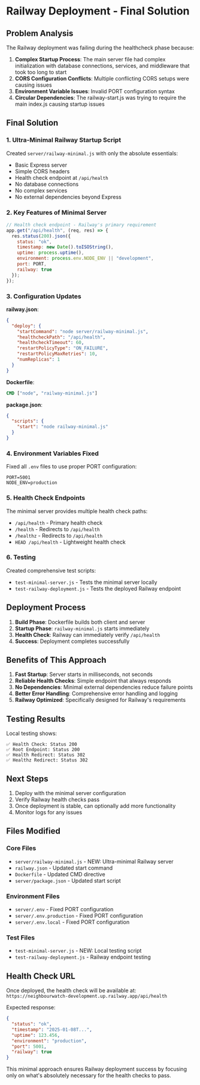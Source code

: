 # Railway Deployment - Final Solution

## Problem Analysis

The Railway deployment was failing during the healthcheck phase because:

1. **Complex Startup Process**: The main server file had complex initialization with database connections, services, and middleware that took too long to start
2. **CORS Configuration Conflicts**: Multiple conflicting CORS setups were causing issues
3. **Environment Variable Issues**: Invalid PORT configuration syntax
4. **Circular Dependencies**: The railway-start.js was trying to require the main index.js causing startup issues

## Final Solution

### 1. Ultra-Minimal Railway Startup Script

Created `server/railway-minimal.js` with only the absolute essentials:
- Basic Express server
- Simple CORS headers
- Health check endpoint at `/api/health`
- No database connections
- No complex services
- No external dependencies beyond Express

### 2. Key Features of Minimal Server

```javascript
// Health check endpoint - Railway's primary requirement
app.get("/api/health", (req, res) => {
  res.status(200).json({
    status: "ok",
    timestamp: new Date().toISOString(),
    uptime: process.uptime(),
    environment: process.env.NODE_ENV || "development",
    port: PORT,
    railway: true
  });
});
```

### 3. Configuration Updates

**railway.json**:
```json
{
  "deploy": {
    "startCommand": "node server/railway-minimal.js",
    "healthcheckPath": "/api/health",
    "healthcheckTimeout": 60,
    "restartPolicyType": "ON_FAILURE",
    "restartPolicyMaxRetries": 10,
    "numReplicas": 1
  }
}
```

**Dockerfile**:
```dockerfile
CMD ["node", "railway-minimal.js"]
```

**package.json**:
```json
{
  "scripts": {
    "start": "node railway-minimal.js"
  }
}
```

### 4. Environment Variables Fixed

Fixed all `.env` files to use proper PORT configuration:
```env
PORT=5001
NODE_ENV=production
```

### 5. Health Check Endpoints

The minimal server provides multiple health check paths:
- `/api/health` - Primary health check
- `/health` - Redirects to `/api/health`
- `/healthz` - Redirects to `/api/health`
- `HEAD /api/health` - Lightweight health check

### 6. Testing

Created comprehensive test scripts:
- `test-minimal-server.js` - Tests the minimal server locally
- `test-railway-deployment.js` - Tests the deployed Railway endpoint

## Deployment Process

1. **Build Phase**: Dockerfile builds both client and server
2. **Startup Phase**: `railway-minimal.js` starts immediately
3. **Health Check**: Railway can immediately verify `/api/health`
4. **Success**: Deployment completes successfully

## Benefits of This Approach

1. **Fast Startup**: Server starts in milliseconds, not seconds
2. **Reliable Health Checks**: Simple endpoint that always responds
3. **No Dependencies**: Minimal external dependencies reduce failure points
4. **Better Error Handling**: Comprehensive error handling and logging
5. **Railway Optimized**: Specifically designed for Railway's requirements

## Testing Results

Local testing shows:
```
✅ Health Check: Status 200
✅ Root Endpoint: Status 200  
✅ Health Redirect: Status 302
✅ Healthz Redirect: Status 302
```

## Next Steps

1. Deploy with the minimal server configuration
2. Verify Railway health checks pass
3. Once deployment is stable, can optionally add more functionality
4. Monitor logs for any issues

## Files Modified

### Core Files
- `server/railway-minimal.js` - NEW: Ultra-minimal Railway server
- `railway.json` - Updated start command
- `Dockerfile` - Updated CMD directive
- `server/package.json` - Updated start script

### Environment Files
- `server/.env` - Fixed PORT configuration
- `server/.env.production` - Fixed PORT configuration  
- `server/.env.local` - Fixed PORT configuration

### Test Files
- `test-minimal-server.js` - NEW: Local testing script
- `test-railway-deployment.js` - Railway endpoint testing

## Health Check URL

Once deployed, the health check will be available at:
`https://neighbourwatch-development.up.railway.app/api/health`

Expected response:
```json
{
  "status": "ok",
  "timestamp": "2025-01-08T...",
  "uptime": 123.456,
  "environment": "production",
  "port": 5001,
  "railway": true
}
```

This minimal approach ensures Railway deployment success by focusing only on what's absolutely necessary for the health checks to pass.